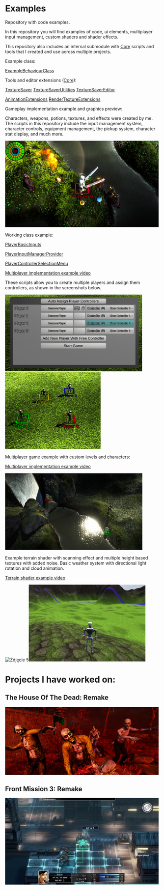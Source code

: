 # Examples
Repository with code examples.

In this repository you will find examples of code, ui elements, multiplayer input management, custom shaders and shader effects.

This repository also includes an internal submodule with [Core](https://github.com/Daniel1x/Core) scripts and tools that I created and use across multiple projects.

Example class:

[ExampleBehaviourClass](https://github.com/Daniel1x/Examples/blob/main/Assets/Code/ExampleBehaviourClass.cs)

Tools and editor extensions ([Core](https://github.com/Daniel1x/Core)):

[TextureSaver](https://github.com/Daniel1x/Core/blob/main/Tools/TextureSaver/TextureSaver.cs)
[TextureSaverUtilities](https://github.com/Daniel1x/Core/blob/main/Tools/TextureSaver/Editor/TextureSaverUtilities.cs)
[TextureSaverEditor](https://github.com/Daniel1x/Core/blob/main/Tools/TextureSaver/Editor/TextureSaverEditor.cs)

[AnimationExtensions](https://github.com/Daniel1x/Core/blob/main/Extensions/AnimationExtensions.cs)
[RenderTextureExtensions](https://github.com/Daniel1x/Core/blob/main/Extensions/RenderTextureExtensions.cs)

Gameplay implementation example and graphics preview:

Characters, weapons, potions, textures, and effects were created by me. The scripts in this repository include the input management system, character controls, equipment management, the pickup system, character stat display, and much more.

<img src="https://github.com/Daniel1x/Examples/blob/main/Assets/Content/Preview/t_Preview9.png" alt="Zdjęcie 9" width="500"/>

Working class example:

[PlayerBasicInputs](https://github.com/Daniel1x/Examples/blob/main/Assets/Code/PlayerBasicInputs.cs)

[PlayerInputManagerProvider](https://github.com/Daniel1x/Examples/blob/main/Assets/Code/Player/PlayerInputManagerProvider.cs)

[PlayerControllerSelectionMenu](https://github.com/Daniel1x/Examples/blob/main/Assets/Code/UI/Menus/PlayerControllerSelectionMenu.cs)

[Multiplayer implementation example video](https://www.youtube.com/watch?v=VnKeMXx4P2M)

These scripts allow you to create multiple players and assign them controllers, as shown in the screenshots below.

<img src="https://github.com/Daniel1x/Examples/blob/main/Assets/Content/Preview/t_Preview6.png" alt="Zdjęcie 6" height="250"/><img src="https://github.com/Daniel1x/Examples/blob/main/Assets/Content/Preview/t_Preview7.png" alt="Zdjęcie 7" height="250"/>

Multiplayer game example with custom levels and characters:

[Multiplayer implementation example video](https://www.youtube.com/watch?v=VnKeMXx4P2M)

<img src="https://github.com/Daniel1x/Examples/blob/main/Assets/Content/Preview/t_Preview8.png" alt="Zdjęcie 8" height="250"/>

Example terrain shader with scanning effect and multiple height based textures with added noise.
Basic weather system with directional light rotation and cloud animation.

[Terrain shader example video](https://youtu.be/8upf36Ew92E)

<img src="https://github.com/Daniel1x/Examples/blob/main/Assets/Content/Preview/t_Preview5.png" alt="Zdjęcie 5" height="250"/><img src="https://github.com/Daniel1x/Examples/blob/main/Assets/Content/Preview/t_Preview2.png" alt="Zdjęcie 2" height="250"/>

# Projects I have worked on:

## The House Of The Dead: Remake

<img src="https://github.com/Daniel1x/Examples/blob/main/Assets/Content/Preview/t_Preview3.png" alt="Zdjęcie 3" width="500"/>

## Front Mission 3: Remake

<img src="https://github.com/Daniel1x/Examples/blob/main/Assets/Content/Preview/t_Preview4.png" alt="Zdjęcie 4" width="500"/>
